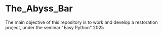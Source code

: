 # The_Abyss_Bar
The main objective of this repository is to work and develop a restoration project, under the seminar "Easy Python" 2025
